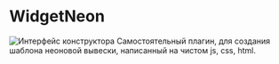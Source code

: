 # WidgetNeon
![Интерфейс конструктора](https://i.ibb.co/4KD071B/Img-For-Github-Repo-1.png)
Самостоятельный плагин, для создания шаблона неоновой вывески, написанный на чистом js, css, html.
